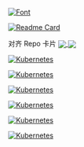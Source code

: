 
[![Font](https://github-readme-stats.vercel.app/api/pin/?username=xyz349925756&repo=font&title_color=#fd8c73)](https://github.com/xyz349925756/font)

[![Readme Card](https://github-readme-stats.vercel.app/api/pin/?username=xyz349925756&repo=kubernetes)](https://github.com/xyz349925756/kubernetes)

对齐 Repo 卡片
<a href="https://github.com/anuraghazra/github-readme-stats">
  <img align="center" src="https://github-readme-stats.vercel.app/api/pin/?username=anuraghazra&repo=github-readme-stats" />
</a>
<a href="https://github.com/anuraghazra/convoychat">
  <img align="center" src="https://github-readme-stats.vercel.app/api/pin/?username=anuraghazra&repo=convoychat" />
</a>


[![Kubernetes](https://github-readme-stats.vercel.app/api?username=xyz349925756&show_icons=true&theme=radical)](https://github.com/xyz349925756/kubernetes)

[![Kubernetes](https://github-readme-stats.vercel.app/api?username=xyz349925756&show_icons=true&theme=merko)](https://github.com/xyz349925756/cloudb.pub)

[![Kubernetes](https://github-readme-stats.vercel.app/api?username=xyz349925756&show_icons=true&theme=gruvbox)](https://github.com/xyz349925756/cloudb.web)

[![Kubernetes](https://github-readme-stats.vercel.app/api?username=xyz349925756&show_icons=true&theme=tokyonight)](https://github.com/xyz349925756/mysql)

[![Kubernetes](https://github-readme-stats.vercel.app/api?username=xyz349925756&show_icons=true&theme=onedark)](https://github.com/xyz349925756/free-api)

[![Kubernetes](https://github-readme-stats.vercel.app/api?username=xyz349925756&count_private=true&show_icons=true&theme=cobalt)](https://github.com/xyz349925756/coding)
